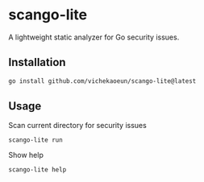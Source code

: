# scango-lite

A lightweight static analyzer for Go security issues.

## Installation

```bash
go install github.com/vichekaoeun/scango-lite@latest
```
## Usage

Scan current directory for security issues
```
scango-lite run
```
Show help
```
scango-lite help
```